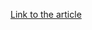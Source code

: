 [Link to the article](https://yoroi.company/research/new-cyber-operation-targets-italy-digging-into-the-netwire-attack-chain/)
